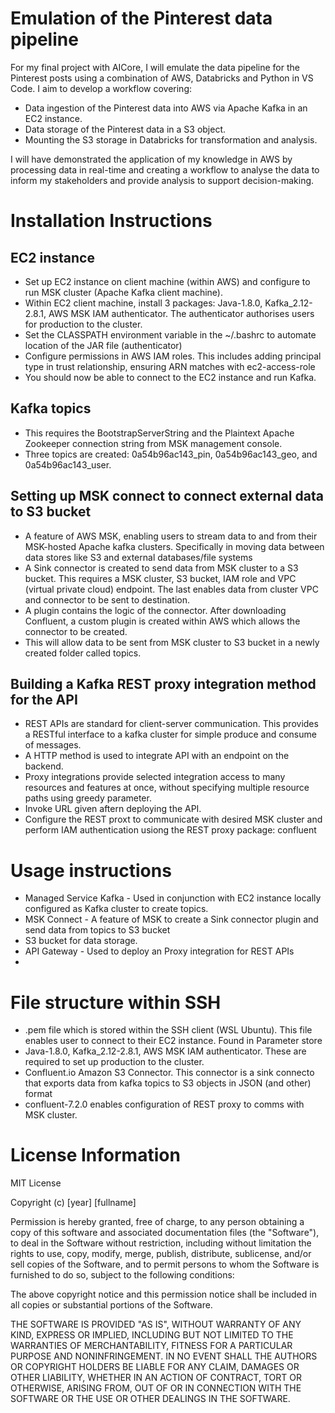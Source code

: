 # Emulation of the Pinterest data pipeline
For my final project with AICore, I will emulate the data pipeline for the Pinterest posts using a combination of AWS, Databricks and Python in VS Code. I aim to develop a workflow covering: 
- Data ingestion of the Pinterest data into AWS via Apache Kafka in an EC2 instance. 
- Data storage of the Pinterest data in a S3 object. 
- Mounting the S3 storage in Databricks for transformation and analysis. 

I will have demonstrated the application of my knowledge in AWS by processing data in real-time and creating a workflow to analyse the data to inform my stakeholders and provide analysis to support decision-making. 

# Installation Instructions
## EC2 instance
- Set up EC2 instance on client machine (within AWS) and configure to run MSK cluster (Apache Kafka client machine). 
- Within EC2 client machine, install 3 packages: Java-1.8.0, Kafka_2.12-2.8.1, AWS MSK IAM authenticator. The authenticator authorises users for production to the cluster. 
- Set the CLASSPATH environment variable in the ~/.bashrc to automate location of the JAR file (authenticator)
- Configure permissions in AWS IAM roles. This includes adding principal type in trust relationship, ensuring ARN matches with ec2-access-role
- You should now be able to connect to the EC2 instance and run Kafka. 

## Kafka topics
- This requires the BootstrapServerString and the Plaintext Apache Zookeeper connection string from MSK management console. 
- Three topics are created: 0a54b96ac143_pin, 0a54b96ac143_geo, and 0a54b96ac143_user. 

## Setting up MSK connect to connect external data to S3 bucket
- A feature of AWS MSK, enabling users to stream data to and from their MSK-hosted Apache kafka clusters. Specifically in moving data between data stores like S3 and external databases/file systems
- A Sink connector is created to send data from MSK cluster to a S3 bucket. This requires a MSK cluster, S3 bucket, IAM role and VPC (virtual private cloud) endpoint. The last enables data from cluster VPC and connector to be sent to destination.
- A plugin contains the logic of the connector. After downloading Confluent, a custom plugin is created within AWS which allows the connector to be created.  
- This will allow data to be sent from MSK cluster to S3 bucket in a newly created folder called topics. 

## Building a Kafka REST proxy integration method for the API
- REST APIs are standard for client-server communication. This provides a RESTful interface to a kafka cluster for simple produce and consume of messages.
- A HTTP method is used to integrate API with an endpoint on the backend. 
- Proxy integrations provide selected integration access to many resources and features at once, without specifying multiple resource paths using greedy parameter. 
- Invoke URL given aftern deploying the API. 
- Configure the REST proxt to communicate with desired MSK cluster and perform IAM authentication usiong the REST proxy package: confluent

# Usage instructions
- Managed Service Kafka - Used in conjunction with EC2 instance locally configured as Kafka cluster to create topics.
- MSK Connect - A feature of MSK to create a Sink connector plugin and send data from topics to S3 bucket
- S3 bucket for data storage. 
- API Gateway - Used to deploy an Proxy integration for REST APIs
- 

# File structure within SSH
- .pem file which is stored within the SSH client (WSL Ubuntu). This file enables user to connect to their EC2 instance. Found in Parameter store
- Java-1.8.0, Kafka_2.12-2.8.1, AWS MSK IAM authenticator. These are required to set up production to the cluster. 
- Confluent.io Amazon S3 Connector. This connector is a sink connecto that exports data from kafka topics to S3 objects in JSON (and other) format
- confluent-7.2.0 enables configuration of REST proxy to comms with MSK cluster. 

# License Information
MIT License

Copyright (c) [year] [fullname]

Permission is hereby granted, free of charge, to any person obtaining a copy of this software and associated documentation files (the "Software"), to deal in the Software without restriction, including without limitation the rights to use, copy, modify, merge, publish, distribute, sublicense, and/or sell copies of the Software, and to permit persons to whom the Software is furnished to do so, subject to the following conditions:

The above copyright notice and this permission notice shall be included in all copies or substantial portions of the Software.

THE SOFTWARE IS PROVIDED "AS IS", WITHOUT WARRANTY OF ANY KIND, EXPRESS OR IMPLIED, INCLUDING BUT NOT LIMITED TO THE WARRANTIES OF MERCHANTABILITY, FITNESS FOR A PARTICULAR PURPOSE AND NONINFRINGEMENT. IN NO EVENT SHALL THE AUTHORS OR COPYRIGHT HOLDERS BE LIABLE FOR ANY CLAIM, DAMAGES OR OTHER LIABILITY, WHETHER IN AN ACTION OF CONTRACT, TORT OR OTHERWISE, ARISING FROM, OUT OF OR IN CONNECTION WITH THE SOFTWARE OR THE USE OR OTHER DEALINGS IN THE SOFTWARE.